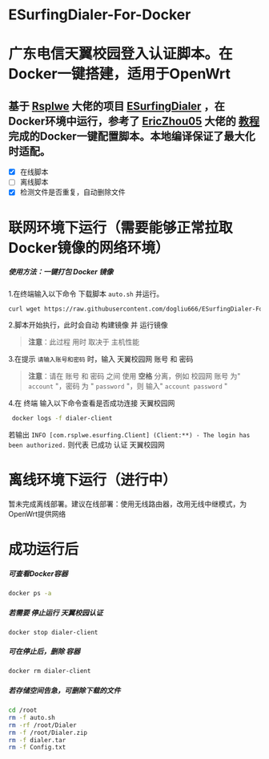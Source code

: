 # ESurfingDialer-For-Docker 

# 广东电信天翼校园登入认证脚本。在Docker一键搭建，适用于OpenWrt

## 基于 [Rsplwe](https://github.com/Rsplwe) 大佬的项目 [ESurfingDialer](https://github.com/Rsplwe/ESurfingDialer) ，在Docker环境中运行，参考了 [EricZhou05](https://github.com/EricZhou05) 大佬的 [教程](https://github.com/EricZhou05/ESurfingDialerTutorial) 完成的Docker一键配置脚本。本地编译保证了最大化时适配。

- [x] 在线脚本
- [ ] 离线脚本
- [x] 检测文件是否重复，自动删除文件

# 联网环境下运行（需要能够正常拉取Docker镜像的网络环境）

##### 使用方法：一键打包 Docker 镜像

1.在终端输入以下命令 下载脚本 `auto.sh` 并运行。
 ```bash
curl wget https://raw.githubusercontent.com/dogliu666/ESurfingDialer-For-Docker/refs/heads/main/auto.sh | bash
```

2.脚本开始执行，此时会自动 构建镜像 并 运行镜像 
  > **注意**：此过程 用时 取决于 主机性能

3.在提示 `请输入账号和密码` 时，输入 天翼校园网 账号 和 密码
  > **注意**：请在 账号 和 密码 之间 使用 **空格** 分离，例如 校园网 账号 为" `account` "，密码 为 " `password` "，则 输入" `account password` "

4.在 终端 输入以下命令查看是否成功连接 天翼校园网
```bash
 docker logs -f dialer-client
```
若输出 `INFO [com.rsplwe.esurfing.Client] (Client:**) - The login has been authorized.` 则代表 已成功 认证 天翼校园网

# 离线环境下运行（进行中）

暂未完成离线部署。建议在线部署：使用无线路由器，改用无线中继模式，为OpenWrt提供网络

# 成功运行后

##### 可查看Docker容器
```bash
docker ps -a
```

##### 若需要 停止运行 天翼校园认证
```
docker stop dialer-client
```

##### 可在停止后，删除 容器
```bash
docker rm dialer-client
```

##### 若存储空间告急，可删除下载的文件
```bash
cd /root
rm -f auto.sh
rm -rf /root/Dialer
rm -f /root/Dialer.zip
rm -f dialer.tar
rm -f Config.txt
```
